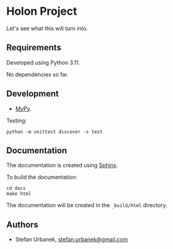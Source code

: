 # Holon Project 

Let's see what this will turn into.


## Requirements

Developed using Python 3.11.

No dependencies so far.


## Development

- [MyPy](https://mypy.readthedocs.io/en/stable/).

Testing:

```
python -m unittest discover -s test
```


## Documentation

The documentation is created using [Sphinx](https://www.sphinx-doc.org/en/master/usage/installation.html).

To build the documentation:


```
cd docs
make html
```

The documentation will be created in the `_build/html` directory.


## Authors

* Stefan Urbanek, stefan.urbanek@gmail.com
